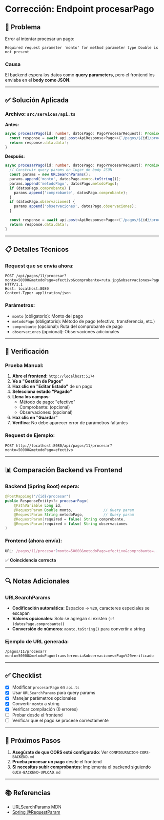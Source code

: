 # Corrección: Endpoint procesarPago

## 🐛 Problema

Error al intentar procesar un pago:

```
Required request parameter 'monto' for method parameter type Double is not present
```

### Causa

El backend espera los datos como **query parameters**, pero el frontend los enviaba en el **body como JSON**.

---

## ✅ Solución Aplicada

### Archivo: `src/services/api.ts`

**Antes:**
```typescript
async procesarPago(id: number, datosPago: PagoProcesarRequest): Promise<Pago> {
  const response = await api.post<ApiResponse<Pago>>(`/pagos/${id}/procesar`, datosPago);
  return response.data.data!;
}
```

**Después:**
```typescript
async procesarPago(id: number, datosPago: PagoProcesarRequest): Promise<Pago> {
  // Construir query params en lugar de body JSON
  const params = new URLSearchParams();
  params.append('monto', datosPago.monto.toString());
  params.append('metodoPago', datosPago.metodoPago);
  if (datosPago.comprobante) {
    params.append('comprobante', datosPago.comprobante);
  }
  if (datosPago.observaciones) {
    params.append('observaciones', datosPago.observaciones);
  }
  
  const response = await api.post<ApiResponse<Pago>>(`/pagos/${id}/procesar?${params.toString()}`);
  return response.data.data!;
}
```

---

## 📋 Detalles Técnicos

### Request que se envía ahora:

```http
POST /api/pagos/11/procesar?monto=50000&metodoPago=efectivo&comprobante=ruta.jpg&observaciones=Pago%20recibido HTTP/1.1
Host: localhost:8080
Content-Type: application/json
```

### Parámetros:
- `monto` (obligatorio): Monto del pago
- `metodoPago` (obligatorio): Método de pago (efectivo, transferencia, etc.)
- `comprobante` (opcional): Ruta del comprobante de pago
- `observaciones` (opcional): Observaciones adicionales

---

## 🧪 Verificación

### Prueba Manual:

1. **Abre el frontend**: `http://localhost:5174`
2. **Ve a "Gestión de Pagos"**
3. **Haz clic en "Editar Estado"** de un pago
4. **Selecciona estado "Pagado"**
5. **Llena los campos**:
   - Método de pago: "efectivo"
   - Comprobante: (opcional)
   - Observaciones: (opcional)
6. **Haz clic en "Guardar"**
7. **Verifica**: No debe aparecer error de parámetros faltantes

### Request de Ejemplo:

```
POST http://localhost:8080/api/pagos/11/procesar?monto=50000&metodoPago=efectivo
```

---

## 📊 Comparación Backend vs Frontend

### Backend (Spring Boot) espera:

```java
@PostMapping("/{id}/procesar")
public ResponseEntity<?> procesarPago(
    @PathVariable Long id,
    @RequestParam Double monto,              // Query param
    @RequestParam String metodoPago,         // Query param
    @RequestParam(required = false) String comprobante,
    @RequestParam(required = false) String observaciones
)
```

### Frontend (ahora envía):

```typescript
URL: /pagos/11/procesar?monto=50000&metodoPago=efectivo&comprobante=...
```

✅ **Coincidencia correcta**

---

## 🔍 Notas Adicionales

### URLSearchParams

- **Codificación automática**: Espacios → `%20`, caracteres especiales se escapan
- **Valores opcionales**: Solo se agregan si existen (`if (datosPago.comprobante)`)
- **Conversión de números**: `monto.toString()` para convertir a string

### Ejemplo de URL generada:

```
/pagos/11/procesar?monto=50000&metodoPago=transferencia&observaciones=Pago%20verificado
```

---

## ✅ Checklist

- [x] Modificar `procesarPago` en `api.ts`
- [x] Usar `URLSearchParams` para query params
- [x] Manejar parámetros opcionales
- [x] Convertir `monto` a string
- [x] Verificar compilación (0 errores)
- [ ] Probar desde el frontend
- [ ] Verificar que el pago se procese correctamente

---

## 🚀 Próximos Pasos

1. **Asegúrate de que CORS esté configurado**: Ver `CONFIGURACION-CORS-BACKEND.md`
2. **Prueba procesar un pago** desde el frontend
3. **Si necesitas subir comprobantes**: Implementa el backend siguiendo `GUIA-BACKEND-UPLOAD.md`

---

## 📚 Referencias

- [URLSearchParams MDN](https://developer.mozilla.org/es/docs/Web/API/URLSearchParams)
- [Spring @RequestParam](https://docs.spring.io/spring-framework/docs/current/javadoc-api/org/springframework/web/bind/annotation/RequestParam.html)
